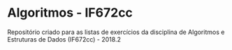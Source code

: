 # Algoritmos - IF672cc
Repositório criado para as listas de exercícios da disciplina de Algoritmos e Estruturas de Dados (IF672cc) - 2018.2

